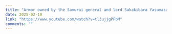 ```yaml
---
title: "Armor owned by the Samurai general and lord Sakakibara Yasumasa"
date: 2025-02-10
link: "https://www.youtube.com/watch?v=tl3ujjgPFbM"
comments: ""
---
```


